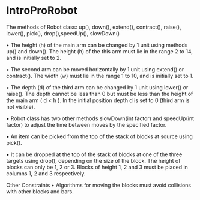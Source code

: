 # IntroProRobot

The methods of Robot class: 
up(), down(), extend(), contract(), raise(), lower(), pick(), drop(),speedUp(), slowDown()

•	The height (h) of the main arm can be changed by 1 unit using methods up() and down(). The height (h) of the this arm must lie in the range 2 to 14, and is initially set to 2. 

•	The second arm can be moved horizontally by 1 unit using extend() or contract(). The width (w) must lie in the range 1 to 10, and is initially set to 1.  

•	The depth (d) of the third arm can be changed by 1 unit using lower() or raise(). The depth cannot be less than 0 but must be less than the height of the main arm ( d < h ). In the initial position depth d is set to 0 (third arm is not visible).  

•	Robot class has two other methods slowDown(int factor) and speedUp(int factor) to adjust the time between moves by the specified factor.

•	An item can be picked from the top of the stack of blocks at source using pick(). 

•	It can be dropped at the top of the stack of blocks at one of the three targets using drop(), depending on the size of the block. The height of blocks can only be 1, 2 or 3. Blocks of height 1, 2 and 3 must be placed in columns 1, 2 and 3 respectively.

Other Constraints
•	Algorithms for moving the blocks must avoid collisions with other blocks and bars.  
